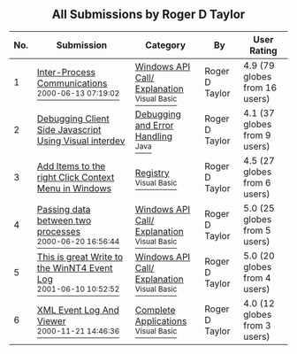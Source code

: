 ﻿<div align="center">

## All Submissions by Roger D Taylor

</div>

No.  | Submission | Category | By   | User Rating
---- | ---------- | -------- | ---- | -----------
1 | [Inter\-Process Communications<br /><sup>2000-06-13 07:19:02</sup>](https://github.com/Planet-Source-Code/roger-d-taylor-inter-process-communications__1-8899) | [Windows API Call/ Explanation<br /><sup>Visual Basic</sup>](../ByCategory/windows-api-call-explanation__1-39.md) | Roger D Taylor | 4.9 (79 globes from 16 users)
2 | [Debugging Client Side Javascript Using Visual interdev<br />](https://github.com/Planet-Source-Code/roger-d-taylor-debugging-client-side-javascript-using-visual-interdev__2-1872) | [Debugging and Error Handling<br /><sup>Java</sup>](../ByCategory/debugging-and-error-handling__2-63.md) | Roger D Taylor | 4.1 (37 globes from 9 users)
3 | [Add Items to the right Click Context Menu in Windows<br />](https://github.com/Planet-Source-Code/roger-d-taylor-add-items-to-the-right-click-context-menu-in-windows__1-27581) | [Registry<br /><sup>Visual Basic</sup>](../ByCategory/registry__1-36.md) | Roger D Taylor | 4.5 (27 globes from 6 users)
4 | [Passing data between two processes<br /><sup>2000-06-20 16:56:44</sup>](https://github.com/Planet-Source-Code/roger-d-taylor-passing-data-between-two-processes__1-9071) | [Windows API Call/ Explanation<br /><sup>Visual Basic</sup>](../ByCategory/windows-api-call-explanation__1-39.md) | Roger D Taylor | 5.0 (25 globes from 5 users)
5 | [This is great Write to the WinNT4 Event Log<br /><sup>2001-06-10 10:52:52</sup>](https://github.com/Planet-Source-Code/roger-d-taylor-this-is-great-write-to-the-winnt4-event-log__1-23988) | [Windows API Call/ Explanation<br /><sup>Visual Basic</sup>](../ByCategory/windows-api-call-explanation__1-39.md) | Roger D Taylor | 5.0 (20 globes from 4 users)
6 | [XML Event Log And Viewer<br /><sup>2000-11-21 14:46:36</sup>](https://github.com/Planet-Source-Code/roger-d-taylor-xml-event-log-and-viewer__1-12995) | [Complete Applications<br /><sup>Visual Basic</sup>](../ByCategory/complete-applications__1-27.md) | Roger D Taylor | 4.0 (12 globes from 3 users)
